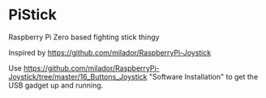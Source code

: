 # PiStick
Raspberry Pi Zero based fighting stick thingy

Inspired by https://github.com/milador/RaspberryPi-Joystick

Use https://github.com/milador/RaspberryPi-Joystick/tree/master/16_Buttons_Joystick "Software Installation" to get the USB gadget up and running.
